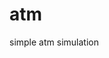# atm
 simple atm simulation 
 
 <a href="https://github.com/AlaaDuridi/atm/blob/main/atm.html"> 
 
 
